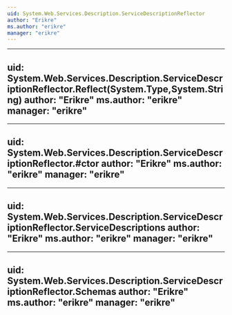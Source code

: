 ```yaml
---
uid: System.Web.Services.Description.ServiceDescriptionReflector
author: "Erikre"
ms.author: "erikre"
manager: "erikre"
---
```


---
uid: System.Web.Services.Description.ServiceDescriptionReflector.Reflect(System.Type,System.String)
author: "Erikre"
ms.author: "erikre"
manager: "erikre"
---

---
uid: System.Web.Services.Description.ServiceDescriptionReflector.#ctor
author: "Erikre"
ms.author: "erikre"
manager: "erikre"
---

---
uid: System.Web.Services.Description.ServiceDescriptionReflector.ServiceDescriptions
author: "Erikre"
ms.author: "erikre"
manager: "erikre"
---

---
uid: System.Web.Services.Description.ServiceDescriptionReflector.Schemas
author: "Erikre"
ms.author: "erikre"
manager: "erikre"
---
